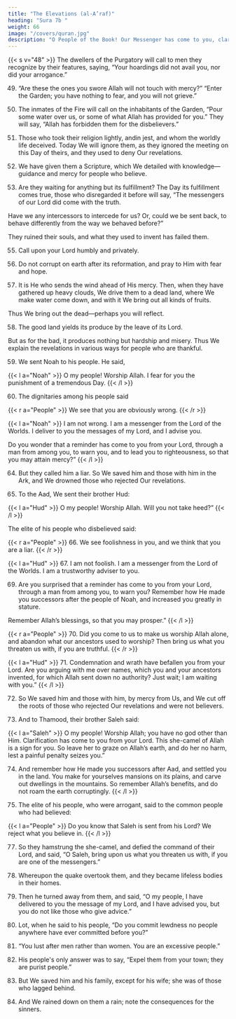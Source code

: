 ```yaml
---
title: "The Elevations (al-A’raf)"
heading: "Sura 7b "
weight: 66
image: "/covers/quran.jpg"
description: "O People of the Book! Our Messenger has come to you, clarifying for you much of what you kept hidden of the Book, and overlooking much. A light from Allah has come to you, and a clear Book."
---
```



{{< s v="48" >}} The dwellers of the Purgatory will call to men they recognize by their features, saying, “Your hoardings did not avail you, nor did your arrogance.”

49. “Are these the ones you swore Allah will not touch with mercy?” “Enter the Garden; you have nothing to fear, and you will not grieve.”

50. The inmates of the Fire will call on the inhabitants of the Garden, “Pour some water over us, or some of what Allah has provided
for you.” They will say, “Allah has forbidden them for the disbelievers.”

51. Those who took their religion lightly, andin jest, and whom the worldly life deceived. Today We will ignore them, as they ignored the meeting on this Day of theirs, and they used to deny Our revelations.

52. We have given them a Scripture, which We detailed with knowledge—guidance and mercy for people who believe.

53. Are they waiting for anything but its fulfillment? The Day its fulfillment comes true, those who disregarded it before will say, “The
messengers of our Lord did come with the truth. 

Have we any intercessors to intercede for us? Or, could we be sent back, to behave
differently from the way we behaved before?”

They ruined their souls, and what they used to invent has failed them.

<!-- 54. Your Lord is Allah; He who created the
heavens and the earth in six days, then estab-
lished Himself on the Throne. The night
overtakes the day, as it pursues it persistently;
and the sun, and the moon, and the stars are
subservient by His command. His is the cre-
ation, and His is the command. Blessed is Al-
lah, Lord of all beings. -->

55. Call upon your Lord humbly and privately.

56. Do not corrupt on earth after its reformation, and pray to Him with fear and hope.

57. It is He who sends the wind ahead of His mercy. Then, when they have gathered up heavy clouds, We drive them to a dead land, where We make water come down, and with it We bring out all kinds of fruits. 

Thus We bring out the dead—perhaps you will reflect.

58. The good land yields its produce by the leave of its Lord. 

But as for the bad, it produces nothing but hardship and misery. Thus We explain the revelations in various ways for people who are thankful.

59. We sent Noah to his people. He said, 

{{< l a="Noah" >}}
O my people! Worship Allah. I fear for you the punishment of a tremendous Day.
{{< /l >}}

60. The dignitaries among his people said

{{< r a="People" >}}
We see that you are obviously wrong.
{{< /r >}}

{{< l a="Noah" >}}
I am not wrong. I am a messenger from the Lord of the Worlds. I deliver to you the messages of my Lord, and I advise you.

Do you wonder that a reminder has come to you from your Lord, through a man from among you, to warn you, and to lead you to righteousness, so that you may attain mercy?”
{{< /l >}}


64. But they called him a liar. So We saved him and those with him in the Ark, and We drowned those who rejected Our revelations. 

65. To the Aad, We sent their brother Hud:

{{< l a="Hud" >}}
O my people! Worship Allah. Will you not take heed?” 
{{< /l >}}


The elite of his people who disbelieved said:

{{< r a="People" >}}
66. We see foolishness in you, and we think that you are a liar.
{{< /r >}}

{{< l a="Hud" >}}
67. I am not foolish. I am a messenger from the Lord of the Worlds. I am a trustworthy adviser to you.

69. Are you surprised that a reminder has come to you from your Lord, through a man from among you, to warn you? Remember
how He made you successors after the people of Noah, and increased you greatly in stature.

Remember Allah’s blessings, so that you may prosper.”
{{< /l >}}

{{< r a="People" >}}
70. Did you come to us to make us worship Allah alone, and abandon what our ancestors used to worship? Then bring us what you threaten us with, if you are truthful.
{{< /r >}}

{{< l a="Hud" >}}
71. Condemnation and wrath have befallen you from your Lord. Are you arguing with me over names, which you and your ancestors invented, for which Allah sent down no authority? Just wait; I am waiting with you.”
{{< /l >}}

72. So We saved him and those with him, by mercy from Us, and We cut off the roots of those who rejected Our revelations and were not believers.

73. And to Thamood, their brother Saleh said:

{{< l a="Saleh" >}}
O my people! Worship Allah; you have no god other than Him. Clarification has come to you from your Lord. This she-camel of Allah is a sign for you. So leave her to graze on Allah’s earth, and do her no harm, lest a painful penalty seizes you.” 

74. And remember how He made you successors after Aad, and settled you in the land. You make for yourselves mansions on its plains, and carve out dwellings in the mountains. So remember Allah’s benefits, and do not roam the earth corruptingly.
{{< /l >}}

75. The elite of his people, who were arrogant, said to the common people who had believed:

{{< l a="People" >}}
Do you know that Saleh is sent from his Lord? We reject what you believe in.
{{< /l >}}

77. So they hamstrung the she-camel, and defied the command of their Lord, and said, “O Saleh, bring upon us what you threaten us
with, if you are one of the messengers.”

78. Whereupon the quake overtook them, and they became lifeless bodies in their homes.

79. Then he turned away from them, and said, “O my people, I have delivered to you the
message of my Lord, and I have advised you, but you do not like those who give advice.”

80. Lot, when he said to his people, “Do you commit lewdness no people anywhere have ever committed before you?”

81. “You lust after men rather than women. You are an excessive people.”

82. His people's only answer was to say, “Expel them from your town; they are purist people.”

83. But We saved him and his family, except for his wife; she was of those who lagged behind.

84. And We rained down on them a rain; note the consequences for the sinners.

